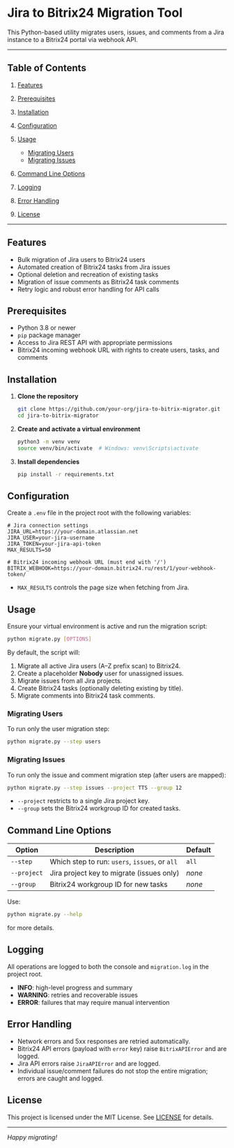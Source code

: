 # Jira to Bitrix24 Migration Tool

This Python-based utility migrates users, issues, and comments from a Jira instance to a Bitrix24 portal via webhook API.

---

## Table of Contents

1. [Features](#features)
2. [Prerequisites](#prerequisites)
3. [Installation](#installation)
4. [Configuration](#configuration)
5. [Usage](#usage)

   * [Migrating Users](#migrating-users)
   * [Migrating Issues](#migrating-issues)
6. [Command Line Options](#command-line-options)
7. [Logging](#logging)
8. [Error Handling](#error-handling)
9. [License](#license)

---

## Features

* Bulk migration of Jira users to Bitrix24 users
* Automated creation of Bitrix24 tasks from Jira issues
* Optional deletion and recreation of existing tasks
* Migration of issue comments as Bitrix24 task comments
* Retry logic and robust error handling for API calls

## Prerequisites

* Python 3.8 or newer
* `pip` package manager
* Access to Jira REST API with appropriate permissions
* Bitrix24 incoming webhook URL with rights to create users, tasks, and comments

## Installation

1. **Clone the repository**

   ```bash
   git clone https://github.com/your-org/jira-to-bitrix-migrator.git
   cd jira-to-bitrix-migrator
   ```
2. **Create and activate a virtual environment**

   ```bash
   python3 -m venv venv
   source venv/bin/activate  # Windows: venv\Scripts\activate
   ```
3. **Install dependencies**

   ```bash
   pip install -r requirements.txt
   ```

## Configuration

Create a `.env` file in the project root with the following variables:

```dotenv
# Jira connection settings
JIRA_URL=https://your-domain.atlassian.net
JIRA_USER=your-jira-username
JIRA_TOKEN=your-jira-api-token
MAX_RESULTS=50

# Bitrix24 incoming webhook URL (must end with '/')
BITRIX_WEBHOOK=https://your-domain.bitrix24.ru/rest/1/your-webhook-token/
```

* `MAX_RESULTS` controls the page size when fetching from Jira.

## Usage

Ensure your virtual environment is active and run the migration script:

```bash
python migrate.py [OPTIONS]
```

By default, the script will:

1. Migrate all active Jira users (A–Z prefix scan) to Bitrix24.
2. Create a placeholder **Nobody** user for unassigned issues.
3. Migrate issues from all Jira projects.
4. Create Bitrix24 tasks (optionally deleting existing by title).
5. Migrate comments into Bitrix24 task comments.

### Migrating Users

To run only the user migration step:

```bash
python migrate.py --step users
```

### Migrating Issues

To run only the issue and comment migration step (after users are mapped):

```bash
python migrate.py --step issues --project TTS --group 12
```

* `--project` restricts to a single Jira project key.
* `--group` sets the Bitrix24 workgroup ID for created tasks.

## Command Line Options

| Option          | Description                                    | Default |
| --------------- |------------------------------------------------| ------- |
| `--step`        | Which step to run: `users`, `issues`, or `all` | `all`   |
| `--project`     | Jira project key to migrate (issues only)      | *none*  |
| `--group`       | Bitrix24 workgroup ID for new tasks            | *none*  |

Use:

```bash
python migrate.py --help
```

for more details.

## Logging

All operations are logged to both the console and `migration.log` in the project root.

* **INFO**: high-level progress and summary
* **WARNING**: retries and recoverable issues
* **ERROR**: failures that may require manual intervention

## Error Handling

* Network errors and 5xx responses are retried automatically.
* Bitrix24 API errors (payload with `error` key) raise `BitrixAPIError` and are logged.
* Jira API errors raise `JiraAPIError` and are logged.
* Individual issue/comment failures do not stop the entire migration; errors are caught and logged.


## License

This project is licensed under the MIT License. See [LICENSE](LICENSE) for details.

---

*Happy migrating!*
